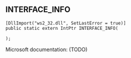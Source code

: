 ## INTERFACE_INFO

```
[DllImport("ws2_32.dll", SetLastError = true)]
public static extern IntPtr INTERFACE_INFO(
   
);
```

Microsoft documentation: (TODO)
